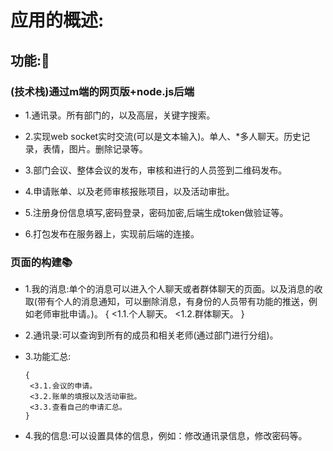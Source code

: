 # 应用的概述:
## 功能::memo:
### (技术栈)通过m端的网页版+node.js后端
- 1.通讯录。所有部门的，以及高层，关键字搜索。

- 2.实现web socket实时交流(可以是文本输入)。单人、*多人聊天。历史记录，表情，图片。删除记录等。

- 3.部门会议、整体会议的发布，审核和进行的人员签到二维码发布。

- 4.申请账单、以及老师审核报账项目，以及活动审批。

- 5.注册身份信息填写,密码登录，密码加密,后端生成token做验证等。

- 6.打包发布在服务器上，实现前后端的连接。

### 页面的构建:books:
- 1.我的消息:单个的消息可以进入个人聊天或者群体聊天的页面。以及消息的收取(带有个人的消息通知，可以删除消息，有身份的人员带有功能的推送，例如老师审批申请。)。
    {
       <1.1.个人聊天。
       <1.2.群体聊天。
      }

- 2.通讯录:可以查询到所有的成员和相关老师(通过部门进行分组)。


- 3.功能汇总:

      {
       <3.1.会议的申请。
       <3.2.账单的填报以及活动审批。
       <3.3.查看自己的申请汇总。
      }


- 4.我的信息:可以设置具体的信息，例如：修改通讯录信息，修改密码等。



